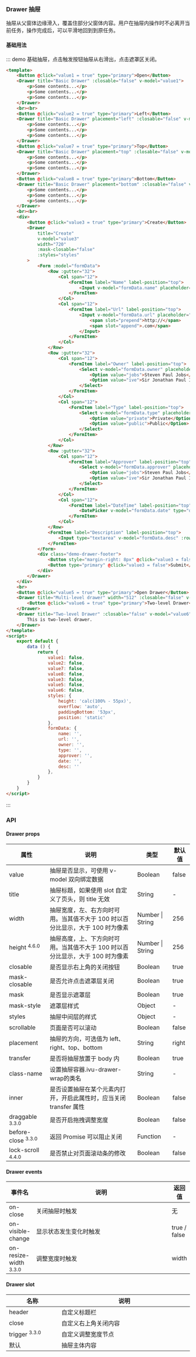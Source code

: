 ### Drawer 抽屉
抽屉从父窗体边缘滑入，覆盖住部分父窗体内容。用户在抽屉内操作时不必离开当前任务，操作完成后，可以平滑地回到到原任务。
#### 基础用法
::: demo  基础抽屉，点击触发按钮抽屉从右滑出，点击遮罩区关闭。
```html
<template>
    <Button @click="value1 = true" type="primary">Open</Button>
    <Drawer title="Basic Drawer" :closable="false" v-model="value1">
        <p>Some contents...</p>
        <p>Some contents...</p>
        <p>Some contents...</p>
    </Drawer>
    <br><br>
    <Button @click="value2 = true" type="primary">Left</Button>
    <Drawer title="Basic Drawer" placement="left" :closable="false" v-model="value2">
        <p>Some contents...</p>
        <p>Some contents...</p>
        <p>Some contents...</p>
    </Drawer>
    <Button @click="value7 = true" type="primary">Top</Button>
    <Drawer title="Basic Drawer" placement="top" :closable="false" v-model="value7">
        <p>Some contents...</p>
        <p>Some contents...</p>
        <p>Some contents...</p>
    </Drawer>
    <Button @click="value8 = true" type="primary">Bottom</Button>
    <Drawer title="Basic Drawer" placement="bottom" :closable="false" v-model="value8">
        <p>Some contents...</p>
        <p>Some contents...</p>
        <p>Some contents...</p>
    </Drawer>
    <br><br>
    <div>
        <Button @click="value3 = true" type="primary">Create</Button>
        <Drawer
            title="Create"
            v-model="value3"
            width="720"
            :mask-closable="false"
            :styles="styles"
        >
            <Form :model="formData">
                <Row :gutter="32">
                    <Col span="12">
                        <FormItem label="Name" label-position="top">
                            <Input v-model="formData.name" placeholder="please enter user name" />
                        </FormItem>
                    </Col>
                    <Col span="12">
                        <FormItem label="Url" label-position="top">
                            <Input v-model="formData.url" placeholder="please enter url">
                                <span slot="prepend">http://</span>
                                <span slot="append">.com</span>
                            </Input>
                        </FormItem>
                    </Col>
                </Row>
                <Row :gutter="32">
                    <Col span="12">
                        <FormItem label="Owner" label-position="top">
                            <Select v-model="formData.owner" placeholder="please select an owner">
                                <Option value="jobs">Steven Paul Jobs</Option>
                                <Option value="ive">Sir Jonathan Paul Ive</Option>
                            </Select>
                        </FormItem>
                    </Col>
                    <Col span="12">
                        <FormItem label="Type" label-position="top">
                            <Select v-model="formData.type" placeholder="please choose the type">
                                <Option value="private">Private</Option>
                                <Option value="public">Public</Option>
                            </Select>
                        </FormItem>
                    </Col>
                </Row>
                <Row :gutter="32">
                    <Col span="12">
                        <FormItem label="Approver" label-position="top">
                            <Select v-model="formData.approver" placeholder="please choose the approver">
                                <Option value="jobs">Steven Paul Jobs</Option>
                                <Option value="ive">Sir Jonathan Paul Ive</Option>
                            </Select>
                        </FormItem>
                    </Col>
                    <Col span="12">
                        <FormItem label="DateTime" label-position="top">
                            <DatePicker v-model="formData.date" type="daterange" placeholder="please select the date" style="display: block" placement="bottom-end"></DatePicker>
                        </FormItem>
                    </Col>
                </Row>
                <FormItem label="Description" label-position="top">
                    <Input type="textarea" v-model="formData.desc" :rows="4" placeholder="please enter the description" />
                </FormItem>
            </Form>
            <div class="demo-drawer-footer">
                <Button style="margin-right: 8px" @click="value3 = false">Cancel</Button>
                <Button type="primary" @click="value3 = false">Submit</Button>
            </div>
        </Drawer>    
    </div>
    <br>
    <Button @click="value5 = true" type="primary">Open Drawer</Button>
    <Drawer title="Multi-level drawer" width="512" :closable="false" v-model="value5">
        <Button @click="value6 = true" type="primary">Two-level Drawer</Button>
    </Drawer>
    <Drawer title="Two-level Drawer" :closable="false" v-model="value6">
        This is two-level drawer.
    </Drawer>
</template>
<script>
    export default {
        data () {
            return {
                value1: false,
                value2: false,
                value7: false,
                value8: false,
                value3: false,
                value5: false,
                value6: false,
                styles: {
                    height: 'calc(100% - 55px)',
                    overflow: 'auto',
                    paddingBottom: '53px',
                    position: 'static'
                },
                formData: {
                    name: '',
                    url: '',
                    owner: '',
                    type: '',
                    approver: '',
                    date: '',
                    desc: ''
                }, 
            }
        }
    }
</script>
```
:::
### API
#### Drawer props
<table>
  <thead>
    <tr>
      <th>属性</th>
      <th>说明</th>
      <th>类型</th>
      <th>默认值</th>
    </tr>
  </thead>
  <tbody>
    <tr>
      <td>value</td>
      <td>抽屉是否显示，可使用 v-model 双向绑定数据</td>
      <td>Boolean</td>
      <td>false</td>
    </tr>
    <tr>
      <td>title</td>
      <td>抽屉标题，如果使用 slot 自定义了页头，则 title 无效</td>
      <td>String</td>
      <td>-</td>
    </tr>
    <tr>
      <td>width</td>
      <td>抽屉宽度，左、右方向时可用。当其值不大于 100 时以百分比显示，大于 100 时为像素</td>
      <td>Number | String</td>
      <td>256</td>
    </tr>
    <tr>
      <td>height <span class="ivu-badge"> <sup class="ivu-badge-count ivu-badge-count-alone">4.6.0</sup></span></td>
      <td>抽屉高度，上、下方向时可用。当其值不大于 100 时以百分比显示，大于 100 时为像素</td>
      <td>Number | String</td>
      <td>256</td>
    </tr>
    <tr>
      <td>closable</td>
      <td>是否显示右上角的关闭按钮</td>
      <td>Boolean</td>
      <td>true</td>
    </tr>
    <tr>
      <td>mask-closable</td>
      <td>是否允许点击遮罩层关闭</td>
      <td>Boolean</td>
      <td>true</td>
    </tr>
    <tr>
      <td>mask</td>
      <td>是否显示遮罩层</td>
      <td>Boolean</td>
      <td>true</td>
    </tr>
    <tr>
      <td>mask-style</td>
      <td>遮罩层样式</td>
      <td>Object</td>
      <td>-</td>
    </tr>
    <tr>
      <td>styles</td>
      <td>抽屉中间层的样式</td>
      <td>Object</td>
      <td>-</td>
    </tr>
    <tr>
      <td>scrollable</td>
      <td>页面是否可以滚动</td>
      <td>Boolean</td>
      <td>false</td>
    </tr>
    <tr>
      <td>placement</td>
      <td>抽屉的方向，可选值为 left、right、top、bottom</td>
      <td>String</td>
      <td>right</td>
    </tr>
    <tr>
      <td>transfer</td>
      <td>是否将抽屉放置于 body 内</td>
      <td>Boolean</td>
      <td>true</td>
    </tr>
    <tr>
      <td>class-name</td>
      <td>设置抽屉容器.ivu-drawer-wrap的类名</td>
      <td>String</td>
      <td>-</td>
    </tr>
    <tr>
      <td>inner</td>
      <td>是否设置抽屉在某个元素内打开，开启此属性时，应当关闭 transfer 属性</td>
      <td>Boolean</td>
      <td>false</td>
    </tr>
    <tr>
      <td>draggable <span class="ivu-badge"> <sup class="ivu-badge-count ivu-badge-count-alone">3.3.0</sup></span></td>
      <td>是否开启拖拽调整宽度</td>
      <td>Boolean</td>
      <td>false</td>
    </tr>
    <tr>
      <td>before-close <span class="ivu-badge"> <sup class="ivu-badge-count ivu-badge-count-alone">3.3.0</sup></span></td>
      <td>返回 Promise 可以阻止关闭</td>
      <td>Function</td>
      <td>-</td>
    </tr>
    <tr>
      <td>lock-scroll <span class="ivu-badge"> <sup class="ivu-badge-count ivu-badge-count-alone">4.4.0</sup></span></td>
      <td>是否禁止对页面滚动条的修改</td>
      <td>Boolean</td>
      <td>false</td>
    </tr>
  </tbody>
</table>

#### Drawer events
<table>
  <thead>
    <tr>
      <th>事件名</th>
      <th style="width: 463px">说明</th>
      <th>返回值</th>
    </tr>
  </thead>
  <tbody>
    <tr>
      <td>on-close</td>
      <td>关闭抽屉时触发</td>
      <td>无</td>
    </tr>
    <tr>
      <td>on-visible-change</td>
      <td>显示状态发生变化时触发</td>
      <td>true / false</td>
    </tr>
    <tr>
      <td>on-resize-width <span class="ivu-badge"> <sup class="ivu-badge-count ivu-badge-count-alone">3.3.0</sup></span></td>
      <td>调整宽度时触发</td>
      <td>width</td>
    </tr>
  </tbody>
</table>

#### Drawer slot 
<table>
  <thead>
    <tr>
      <th style="width: 182px">名称</th>
      <th style="width: 582px">说明</th>
    </tr>
  </thead>
  <tbody>
    <tr>
      <td>header</td>
      <td>自定义标题栏</td>
    </tr>
    <tr>
      <td>close</td>
      <td>自定义右上角关闭内容</td>
    </tr>
    <tr>
      <td>trigger <span class="ivu-badge"> <sup class="ivu-badge-count ivu-badge-count-alone">3.3.0</sup></span></td>
      <td>自定义调整宽度节点</td>
    </tr>
    <tr>
      <td>默认</td>
      <td>抽屉主体内容</td>
    </tr>
  </tbody>
</table>